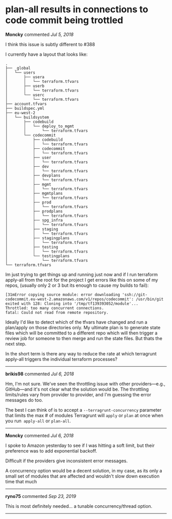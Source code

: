 # plan-all results in connections to code commit being trottled

**Moncky** commented *Jul 5, 2018*

I think this issue is subtly different to #388

I currently have a layout that looks like:

```
.
├── _global
│   └── users
│       ├── usera
│       │   └── terraform.tfvars
│       ├── userb
│       │   └── terraform.tfvars
│       └── userc
│           └── terraform.tfvars
├── account.tfvars
├── buildspec.yml
├── eu-west-2
│   └── buildsystem
│       ├── codebuild
│       │   └── deploy_to_mgmt
│       │       └── terraform.tfvars
│       └── codecommit
│           ├── codebuild
│           │   └── terraform.tfvars
│           ├── codecommit
│           │   └── terraform.tfvars
│           ├── user
│           │   └── terraform.tfvars
│           ├── dev
│           │   └── terraform.tfvars
│           ├── devplans
│           │   └── terraform.tfvars
│           ├── mgmt
│           │   └── terraform.tfvars
│           ├── mgmtplans
│           │   └── terraform.tfvars
│           ├── prod
│           │   └── terraform.tfvars
│           ├── prodplans
│           │   └── terraform.tfvars
│           ├── spg_infra
│           │   └── terraform.tfvars
│           ├── staging
│           │   └── terraform.tfvars
│           ├── stagingplans
│           │   └── terraform.tfvars
│           ├── testing
│           │   └── terraform.tfvars
│           └── testingplans
│               └── terraform.tfvars
└── terraform.tfvars
 ```

Im just trying to get things up and running just now and if I run terraform apply-all from the root for the project I get errors like this on some of my repos, (usually only 2 or 3 but its enough to cause my builds to fail):

```
[31mError copying source module: error downloading 'ssh://git-codecommit.eu-west-2.amazonaws.com/v1/repos/codecommit': /usr/bin/git exited with 128: Cloning into '/tmp/tf139393052/module'...
Throttled: too many concurrent connections.
fatal: Could not read from remote repository.
```

Ideally I'd like to detect which of the tfvars have changed and run a plan/apply on those directories only.  My ultimate plan is to generate state files which will be committed to a different repo which will then trigger a review job for someone to then merge and run the state files.  But thats the next step. 


In the short term is there any way to reduce the rate at which terragrunt apply-all triggers the individual terraform processes?
<br />
***


**brikis98** commented *Jul 6, 2018*

Hm, I'm not sure. We've seen the throttling issue with other providers—e.g., GitHub—and it's not clear what the solution would be. The throttling limits/rules vary from provider to provider, and I'm guessing the error messages do too.

The best I can think of is to accept a `--terragrunt-concurrency` parameter that limits the max # of modules Terragrunt will `apply` or `plan` at once when you run` apply-all` or `plan-all`. 
***

**Moncky** commented *Jul 6, 2018*

I spoke to Amazon yesterday to see if I was hitting a soft limit, but their preference was to add exponential backoff.

Difficult if the providers give inconsistent error messages.

A concurrency option would be a decent solution, in my case, as its only a small set of modules that are affected and wouldn't slow down execution time that much

***

**ryno75** commented *Sep 23, 2019*

This is most definitely needed... a tunable concurrency/thread option.
***

